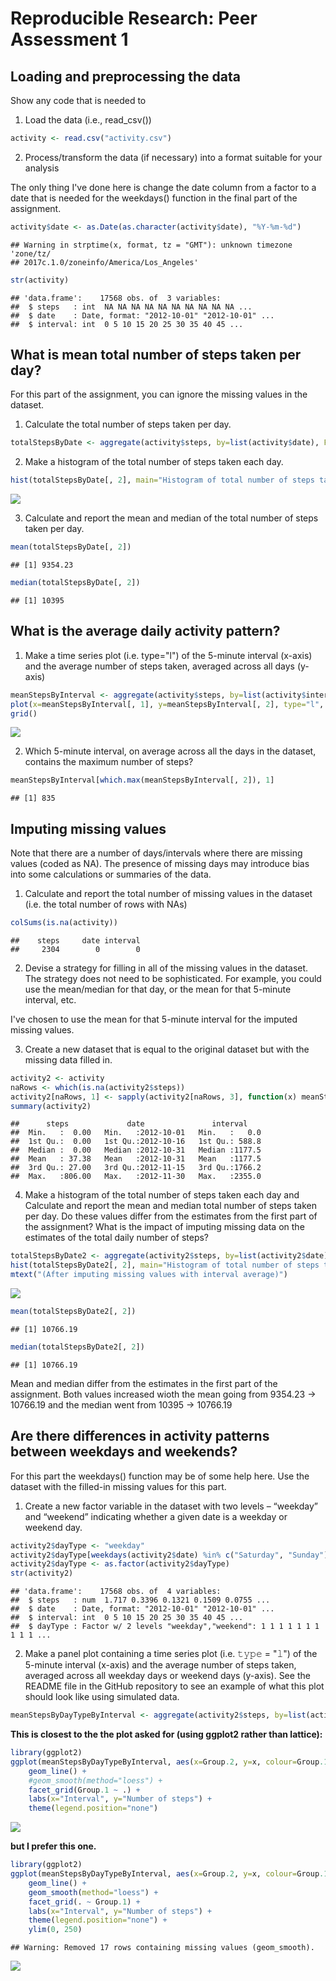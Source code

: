 # Reproducible Research: Peer Assessment 1


## Loading and preprocessing the data
Show any code that is needed to

1. Load the data (i.e., read_csv())

```r
activity <- read.csv("activity.csv")
```
2. Process/transform the data (if necessary) into a format suitable for your analysis

The only thing I've done here is change the date column from a factor to a date that is needed for the weekdays() function in the final part of the assignment.

```r
activity$date <- as.Date(as.character(activity$date), "%Y-%m-%d")
```

```
## Warning in strptime(x, format, tz = "GMT"): unknown timezone 'zone/tz/
## 2017c.1.0/zoneinfo/America/Los_Angeles'
```

```r
str(activity)
```

```
## 'data.frame':	17568 obs. of  3 variables:
##  $ steps   : int  NA NA NA NA NA NA NA NA NA NA ...
##  $ date    : Date, format: "2012-10-01" "2012-10-01" ...
##  $ interval: int  0 5 10 15 20 25 30 35 40 45 ...
```


## What is mean total number of steps taken per day?
For this part of the assignment, you can ignore the missing values in the dataset.

1. Calculate the total number of steps taken per day.

```r
totalStepsByDate <- aggregate(activity$steps, by=list(activity$date), FUN=sum, na.rm=TRUE)
```
2. Make a histogram of the total number of steps taken each day.

```r
hist(totalStepsByDate[, 2], main="Histogram of total number of steps taken each day", xlab="Number of steps taken each day")
```

![](PA1_template_files/figure-html/unnamed-chunk-4-1.png)<!-- -->

3. Calculate and report the mean and median of the total number of steps taken per day.

```r
mean(totalStepsByDate[, 2])
```

```
## [1] 9354.23
```

```r
median(totalStepsByDate[, 2])
```

```
## [1] 10395
```


## What is the average daily activity pattern?
1. Make a time series plot (i.e. type="l") of the 5-minute interval (x-axis) and the average number of steps taken, averaged across all days (y-axis)

```r
meanStepsByInterval <- aggregate(activity$steps, by=list(activity$interval), FUN=mean, na.rm=TRUE)
plot(x=meanStepsByInterval[, 1], y=meanStepsByInterval[, 2], type="l", xlab="5-minute interval", ylab="Average number of steps taken")
grid()
```

![](PA1_template_files/figure-html/unnamed-chunk-6-1.png)<!-- -->

2. Which 5-minute interval, on average across all the days in the dataset, contains the maximum number of steps?

```r
meanStepsByInterval[which.max(meanStepsByInterval[, 2]), 1]
```

```
## [1] 835
```


## Imputing missing values
Note that there are a number of days/intervals where there are missing values (coded as NA). The presence of missing days may introduce bias into some calculations or summaries of the data.

1. Calculate and report the total number of missing values in the dataset (i.e. the total number of rows with NAs)

```r
colSums(is.na(activity))
```

```
##    steps     date interval 
##     2304        0        0
```
2. Devise a strategy for filling in all of the missing values in the dataset. The strategy does not need to be sophisticated. For example, you could use the mean/median for that day, or the mean for that 5-minute interval, etc.

I've chosen to use the mean for that 5-minute interval for the imputed missing values.

3. Create a new dataset that is equal to the original dataset but with the missing data filled in.

```r
activity2 <- activity
naRows <- which(is.na(activity2$steps))
activity2[naRows, 1] <- sapply(activity2[naRows, 3], function(x) meanStepsByInterval[match(x, meanStepsByInterval[, 1]), 2])
summary(activity2)
```

```
##      steps             date               interval     
##  Min.   :  0.00   Min.   :2012-10-01   Min.   :   0.0  
##  1st Qu.:  0.00   1st Qu.:2012-10-16   1st Qu.: 588.8  
##  Median :  0.00   Median :2012-10-31   Median :1177.5  
##  Mean   : 37.38   Mean   :2012-10-31   Mean   :1177.5  
##  3rd Qu.: 27.00   3rd Qu.:2012-11-15   3rd Qu.:1766.2  
##  Max.   :806.00   Max.   :2012-11-30   Max.   :2355.0
```
4. Make a histogram of the total number of steps taken each day and Calculate and report the mean and median total number of steps taken per day. Do these values differ from the estimates from the first part of the assignment? What is the impact of imputing missing data on the estimates of the total daily number of steps?

```r
totalStepsByDate2 <- aggregate(activity2$steps, by=list(activity2$date), FUN=sum, na.rm=TRUE)
hist(totalStepsByDate2[, 2], main="Histogram of total number of steps taken each day", xlab="Total number of steps taken each day")
mtext("(After imputing missing values with interval average)")
```

![](PA1_template_files/figure-html/unnamed-chunk-10-1.png)<!-- -->

```r
mean(totalStepsByDate2[, 2])
```

```
## [1] 10766.19
```

```r
median(totalStepsByDate2[, 2])
```

```
## [1] 10766.19
```
Mean and median differ from the estimates in the first part of the assignment.  Both values increased wioth the mean going from 9354.23 -> 10766.19 and the median went from 10395 -> 10766.19


## Are there differences in activity patterns between weekdays and weekends?
For this part the weekdays() function may be of some help here. Use the dataset with the filled-in missing values for this part.

1. Create a new factor variable in the dataset with two levels – “weekday” and “weekend” indicating whether a given date is a weekday or weekend day.

```r
activity2$dayType <- "weekday"
activity2$dayType[weekdays(activity2$date) %in% c("Saturday", "Sunday")] <- "weekend"
activity2$dayType <- as.factor(activity2$dayType)
str(activity2)
```

```
## 'data.frame':	17568 obs. of  4 variables:
##  $ steps   : num  1.717 0.3396 0.1321 0.1509 0.0755 ...
##  $ date    : Date, format: "2012-10-01" "2012-10-01" ...
##  $ interval: int  0 5 10 15 20 25 30 35 40 45 ...
##  $ dayType : Factor w/ 2 levels "weekday","weekend": 1 1 1 1 1 1 1 1 1 1 ...
```

2. Make a panel plot containing a time series plot (i.e. 𝚝𝚢𝚙𝚎 = "𝚕") of the 5-minute interval (x-axis) and the average number of steps taken, averaged across all weekday days or weekend days (y-axis). See the README file in the GitHub repository to see an example of what this plot should look like using simulated data.

```r
meanStepsByDayTypeByInterval <- aggregate(activity2$steps, by=list(activity2$dayType, activity2$interval), FUN=mean, na.rm=TRUE)
```

**This is closest to the the plot asked for (using ggplot2 rather than lattice):**


```r
library(ggplot2)
ggplot(meanStepsByDayTypeByInterval, aes(x=Group.2, y=x, colour=Group.1)) + 
    geom_line() + 
    #geom_smooth(method="loess") + 
    facet_grid(Group.1 ~ .) + 
    labs(x="Interval", y="Number of steps") +
    theme(legend.position="none")
```

![](PA1_template_files/figure-html/unnamed-chunk-13-1.png)<!-- -->

**but I prefer this one.**


```r
library(ggplot2)
ggplot(meanStepsByDayTypeByInterval, aes(x=Group.2, y=x, colour=Group.1)) + 
    geom_line() + 
    geom_smooth(method="loess") + 
    facet_grid(. ~ Group.1) + 
    labs(x="Interval", y="Number of steps") +
    theme(legend.position="none") + 
    ylim(0, 250)
```

```
## Warning: Removed 17 rows containing missing values (geom_smooth).
```

![](PA1_template_files/figure-html/unnamed-chunk-14-1.png)<!-- -->
